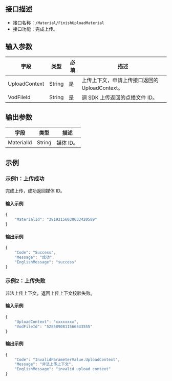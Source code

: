 <!-- 注意：本文档由 gen_client_api_from_core.sh 脚本自动生成，如有修改需求，请阅读 readme.md -->
## 接口描述
- 接口名称：`/Material/FinishUploadMaterial`
- 接口功能：完成上传。

## 输入参数

字段 | 类型 | 必填 | 描述
------- | ------- | ------- | -------
UploadContext | String | 是 | 上传上下文，申请上传接口返回的 UploadContext。
VodFileId | String | 是 | 调 SDK 上传返回的点播文件 ID。


## 输出参数

字段 | 类型 | 描述
------- | ------- | -------
MaterialId | String | 媒体 ID。


## 示例
### 示例1：上传成功
完成上传，成功返回媒体 ID。

#### 输入示例
```javascript
{
    "MaterialId": "38192156030633420589"
}
```


#### 输出示例
```javascript
{
    "Code": "Success",
    "Message": "成功",
    "EnglishMessage": "success"
}
```
### 示例2：上传失败
非法上传上下文，返回上传上下文校验失败。

#### 输入示例
```javascript
{
    "UploadContext": "xxxxxxxx",
    "VodFileId": "5285890811566343555"
}
```


#### 输出示例
```javascript
{
    "Code": "InvalidParameterValue.UploadContext",
    "Message": "非法上传上下文",
    "EnglishMessage": "invalid upload context"
}
```


